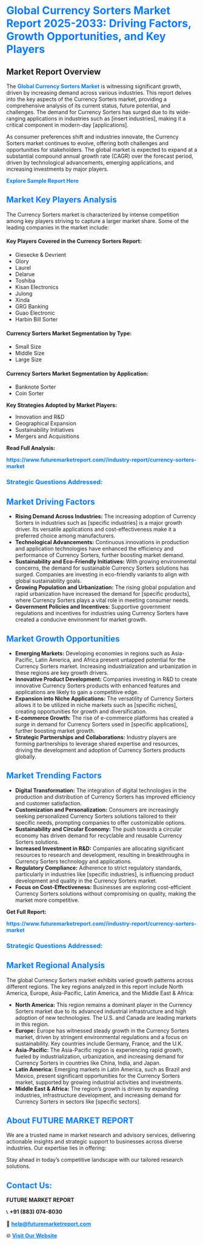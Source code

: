 <h1 style="color: #007BFF;">Global Currency Sorters Market Report 2025-2033: Driving Factors, Growth Opportunities, and Key Players</h1>

<section id="overview">
<h2>Market Report Overview</h2>
<p>The <a href="https://www.futuremarketreport.com//industry-report/currency-sorters-market" style="color: #007BFF; text-decoration: none;"><strong>Global Currency Sorters Market</strong></a> is witnessing significant growth, driven by increasing demand across various industries. This report delves into the key aspects of the Currency Sorters market, providing a comprehensive analysis of its current status, future potential, and challenges. The demand for Currency Sorters has surged due to its wide-ranging applications in industries such as [insert industries], making it a critical component in modern-day [applications].</p>
<p>As consumer preferences shift and industries innovate, the Currency Sorters market continues to evolve, offering both challenges and opportunities for stakeholders. The global market is expected to expand at a substantial compound annual growth rate (CAGR) over the forecast period, driven by technological advancements, emerging applications, and increasing investments by major players.</p>
</section>

<section id="overview">
<p><a href="https://www.futuremarketreport.com//request-sample/reportId=89437" style="color: #007BFF; text-decoration: none;"><strong>Explore Sample Report Here</strong></a></p>
</section>

<section id="key-players">
<h2 style="color: #007BFF;">Market Key Players Analysis</h2>
<p>The Currency Sorters market is characterized by intense competition among key players striving to capture a larger market share. Some of the leading companies in the market include:</p>
<h4>Key Players Covered in the Currency Sorters Report:</h4>
<ul><li>Giesecke &amp; Devrient</li><li>Glory</li><li>Laurel</li><li>Delarue</li><li>Toshiba</li><li>Kisan Electronics</li><li>Julong</li><li>Xinda</li><li>GRG Banking</li><li>Guao Electronic</li><li>Harbin Bill Sorter</li></ul>
<h4>Currency Sorters Market Segmentation by Type:</h4>
<ul><li>Small Size</li><li>Middle Size</li><li>Large Size</li></ul>

<h4>Currency Sorters Market Segmentation by Application:</h4>
<ul><li>Banknote Sorter</li><li>Coin Sorter</li></ul>
<p><strong>Key Strategies Adopted by Market Players:</strong></p>
<ul>
<li>Innovation and R&D</li>
<li>Geographical Expansion</li>
<li>Sustainability Initiatives</li>
<li>Mergers and Acquisitions</li>
</ul>
</section>

<section>
<p><strong>Read Full Analysis: </strong></p><a href="https://www.futuremarketreport.com//industry-report/currency-sorters-market" style="color: #007BFF; text-decoration: none;"><strong>https://www.futuremarketreport.com//industry-report/currency-sorters-market</strong></a>
<h3 style="color: #007BFF;">Strategic Questions Addressed:</h3>
</section>

<section id="driving-factors">
<h2 style="color: #007BFF;">Market Driving Factors</h2>
<ul>
<li><strong>Rising Demand Across Industries:</strong> The increasing adoption of Currency Sorters in industries such as [specific industries] is a major growth driver. Its versatile applications and cost-effectiveness make it a preferred choice among manufacturers.</li>
<li><strong>Technological Advancements:</strong> Continuous innovations in production and application technologies have enhanced the efficiency and performance of Currency Sorters, further boosting market demand.</li>
<li><strong>Sustainability and Eco-Friendly Initiatives:</strong> With growing environmental concerns, the demand for sustainable Currency Sorters solutions has surged. Companies are investing in eco-friendly variants to align with global sustainability goals.</li>
<li><strong>Growing Population and Urbanization:</strong> The rising global population and rapid urbanization have increased the demand for [specific products], where Currency Sorters plays a vital role in meeting consumer needs.</li>
<li><strong>Government Policies and Incentives:</strong> Supportive government regulations and incentives for industries using Currency Sorters have created a conducive environment for market growth.</li>
</ul>
</section>

<section id="growth-opportunities">
<h2 style="color: #007BFF;">Market Growth Opportunities</h2>
<ul>
<li><strong>Emerging Markets:</strong> Developing economies in regions such as Asia-Pacific, Latin America, and Africa present untapped potential for the Currency Sorters market. Increasing industrialization and urbanization in these regions are key growth drivers.</li>
<li><strong>Innovative Product Development:</strong> Companies investing in R&D to create innovative Currency Sorters products with enhanced features and applications are likely to gain a competitive edge.</li>
<li><strong>Expansion into Niche Applications:</strong> The versatility of Currency Sorters allows it to be utilized in niche markets such as [specific niches], creating opportunities for growth and diversification.</li>
<li><strong>E-commerce Growth:</strong> The rise of e-commerce platforms has created a surge in demand for Currency Sorters used in [specific applications], further boosting market growth.</li>
<li><strong>Strategic Partnerships and Collaborations:</strong> Industry players are forming partnerships to leverage shared expertise and resources, driving the development and adoption of Currency Sorters products globally.</li>
</ul>
</section>

<section id="trending-factors">
<h2 style="color: #007BFF;">Market Trending Factors</h2>
<ul>
<li><strong>Digital Transformation:</strong> The integration of digital technologies in the production and distribution of Currency Sorters has improved efficiency and customer satisfaction.</li>
<li><strong>Customization and Personalization:</strong> Consumers are increasingly seeking personalized Currency Sorters solutions tailored to their specific needs, prompting companies to offer customizable options.</li>
<li><strong>Sustainability and Circular Economy:</strong> The push towards a circular economy has driven demand for recyclable and reusable Currency Sorters solutions.</li>
<li><strong>Increased Investment in R&D:</strong> Companies are allocating significant resources to research and development, resulting in breakthroughs in Currency Sorters technology and applications.</li>
<li><strong>Regulatory Compliance:</strong> Adherence to strict regulatory standards, particularly in industries like [specific industries], is influencing product development and quality in the Currency Sorters market.</li>
<li><strong>Focus on Cost-Effectiveness:</strong> Businesses are exploring cost-efficient Currency Sorters solutions without compromising on quality, making the market more competitive.</li>
</ul>
</section>

<section>
<p><strong>Get Full Report: </strong></p><a href="https://www.futuremarketreport.com//industry-report/currency-sorters-market" style="color: #007BFF; text-decoration: none;"><strong>https://www.futuremarketreport.com//industry-report/currency-sorters-market</strong></a>
<h3 style="color: #007BFF;">Strategic Questions Addressed:</h3>
</section>


<section id="regional-analysis">
<h2 style="color: #007BFF;">Market Regional Analysis</h2>
<p>The global Currency Sorters market exhibits varied growth patterns across different regions. The key regions analyzed in this report include North America, Europe, Asia-Pacific, Latin America, and the Middle East & Africa:</p>
<ul>
<li><strong>North America:</strong> This region remains a dominant player in the Currency Sorters market due to its advanced industrial infrastructure and high adoption of new technologies. The U.S. and Canada are leading markets in this region.</li>
<li><strong>Europe:</strong> Europe has witnessed steady growth in the Currency Sorters market, driven by stringent environmental regulations and a focus on sustainability. Key countries include Germany, France, and the U.K.</li>
<li><strong>Asia-Pacific:</strong> The Asia-Pacific region is experiencing rapid growth, fueled by industrialization, urbanization, and increasing demand for Currency Sorters in countries like China, India, and Japan.</li>
<li><strong>Latin America:</strong> Emerging markets in Latin America, such as Brazil and Mexico, present significant opportunities for the Currency Sorters market, supported by growing industrial activities and investments.</li>
<li><strong>Middle East & Africa:</strong> The region’s growth is driven by expanding industries, infrastructure development, and increasing demand for Currency Sorters in sectors like [specific sectors].</li>
</ul>
</section>

<footer>
<h2 style="color: #007BFF;">About FUTURE MARKET REPORT</h2>
<p>We are a trusted name in market research and advisory services, delivering actionable insights and strategic support to businesses across diverse industries. Our expertise lies in offering:</p>

<p>Stay ahead in today’s competitive landscape with our tailored research solutions.</p>

<h2 style="color: #007BFF;">Contact Us:</h2>
<p><strong>FUTURE MARKET REPORT</strong></p>
<p>📞 <strong>+91 (883) 074-8030</strong></p>
<p>📧 <strong><a href="mailto:help@futuremarketreport.com" style="color: #007BFF;">help@futuremarketreport.com</a></strong></p>
<p>🌐 <strong><a href="https://www.futuremarketreport.com/" style="color: #007BFF;">Visit Our Website</a></strong></p>
</footer>